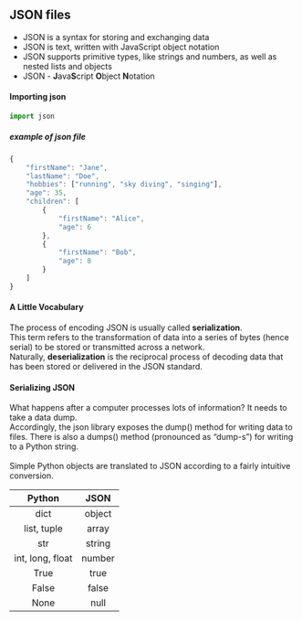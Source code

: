 ## JSON files

- JSON is a syntax for storing and exchanging data
- JSON is text, written with JavaScript object notation
- JSON supports primitive types, like strings and numbers, as well as nested lists and objects
- JSON - **J**ava**S**cript **O**bject **N**otation<br>

#### Importing json
```python
import json
```

##### example of json file
```javascript
{
    "firstName": "Jane",
    "lastName": "Doe",
    "hobbies": ["running", "sky diving", "singing"],
    "age": 35,
    "children": [
        {
            "firstName": "Alice",
            "age": 6
        },
        {
            "firstName": "Bob",
            "age": 8
        }
    ]
}
```

#### A Little Vocabulary
The process of encoding JSON is usually called **serialization**.<br>This term refers to the transformation of data into a series of bytes (hence serial) to be stored or transmitted across a network.<br>Naturally, **deserialization** is the reciprocal process of decoding data that has been stored or delivered in the JSON standard.

#### Serializing JSON
What happens after a computer processes lots of information? It needs to take a data dump. <br>Accordingly, the json library exposes the dump() method for writing data to files. There is also a dumps() method (pronounced as “dump-s”) for writing to a Python string.
<br><br>
Simple Python objects are translated to JSON according to a fairly intuitive conversion.

|Python             |JSON  |
|        :---:      | :---:|
|dict	            |object|
|list, tuple	    |array |
|str	            |string|
|int, long, float	|number|
|True	            |true  |
|False	            |false |
|None	            |null  |
